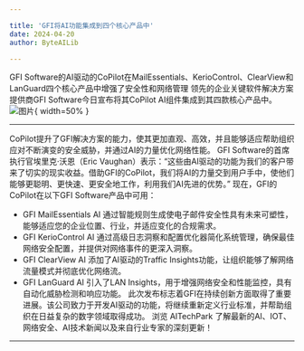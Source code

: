 ```yaml
---

title: 'GFI将AI功能集成到四个核心产品中'
date: 2024-04-20
author: ByteAILib

---
```


GFI Software的AI驱动的CoPilot在MailEssentials、KerioControl、ClearView和LanGuard四个核心产品中增强了安全性和网络管理
领先的企业关键软件解决方案提供商GFI Software今日宣布将其CoPilot AI组件集成到其四款核心产品中。![图片](https://ai-techpark.com/wp-content/uploads/2020/06/Buyer-Guide-500x281-1.jpg){ width=50% }

---
CoPilot提升了GFI解决方案的能力，使其更加直观、高效，并且能够适应帮助组织应对不断演变的安全威胁，并通过AI的力量优化网络性能。
GFI Software的首席执行官埃里克·沃恩（Eric Vaughan）表示：“这些由AI驱动的功能为我们的客户带来了切实的现实收益。借助GFI的CoPilot，我们将AI的力量交到用户手中，使他们能够更聪明、更快速、更安全地工作，利用我们AI先进的优势。”
现在，GFI的CoPilot在以下GFI Software产品中可用：
- GFI MailEssentials AI 通过智能规则生成使电子邮件安全性具有未来可塑性，能够适应您的企业位置、行业，并适应变化的合规需求。
- GFI KerioControl AI 通过高级日志洞察和配置优化器简化系统管理，确保最佳网络安全配置，并提供对网络事件的更深入洞察。
- GFI ClearView AI 添加了AI驱动的Traffic Insights功能，让组织能够了解网络流量模式并彻底优化网络流。
- GFI LanGuard AI 引入了LAN Insights，用于增强网络安全和性能监控，具有自动化威胁检测和响应功能。
此次发布标志着GFI在持续创新方面取得了重要进展。该公司致力于开发AI驱动的功能，将继续重新定义行业标准，并帮助组织在日益复杂的数字领域取得成功。
浏览 AITechPark 了解最新的AI、IOT、网络安全、AI技术新闻以及来自行业专家的深刻更新！

---
